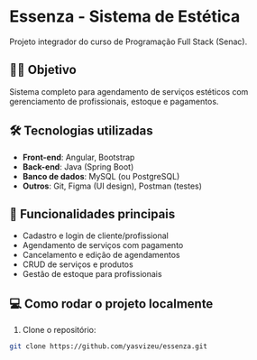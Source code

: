 # Essenza - Sistema de Estética

Projeto integrador do curso de Programação Full Stack (Senac).

## 👩‍⚕️ Objetivo
Sistema completo para agendamento de serviços estéticos com gerenciamento de profissionais, estoque e pagamentos.

## 🛠️ Tecnologias utilizadas
- **Front-end**: Angular, Bootstrap
- **Back-end**: Java (Spring Boot)
- **Banco de dados**: MySQL (ou PostgreSQL)
- **Outros**: Git, Figma (UI design), Postman (testes)

## 🔧 Funcionalidades principais
- Cadastro e login de cliente/profissional
- Agendamento de serviços com pagamento
- Cancelamento e edição de agendamentos
- CRUD de serviços e produtos
- Gestão de estoque para profissionais

## 💻 Como rodar o projeto localmente

1. Clone o repositório:
```bash
git clone https://github.com/yasvizeu/essenza.git
